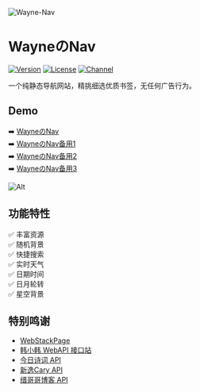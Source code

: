 ![Wayne-Nav](https://socialify.git.ci/Waynenet/Wayne-Nav/image?description=1&descriptionEditable=%E4%B8%80%E4%B8%AA%E7%BA%AF%E9%9D%99%E6%80%81%E5%AF%BC%E8%88%AA%E7%BD%91%E7%AB%99%EF%BC%8C%E7%B2%BE%E6%8C%91%E7%BB%86%E9%80%89%E4%BC%98%E8%B4%A8%E4%B9%A6%E7%AD%BE%EF%BC%8C%E6%97%A0%E4%BB%BB%E4%BD%95%E5%B9%BF%E5%91%8A%E8%A1%8C%E4%B8%BA%E3%80%82&font=Inter&forks=1&issues=1&language=1&owner=1&pattern=Circuit%20Board&pulls=1&stargazers=1&theme=Auto)

<p>
<strong><h1>WayneのNav</h1></strong>
</p>

[![Version](https://img.shields.io/github/v/release/Waynenet/Wayne-Nav?color=00aaff&logo=github)](https://github.com/Waynenet/Wayne-Nav/releases/latest)
[![License](https://img.shields.io/github/license/Waynenet/Wayne-Nav?color=orange)](LICENSE)
[![Channel](https://img.shields.io/badge/Telegram-Channel-blue?logo=telegram)](https://t.me/wayne_3301)

一个纯静态导航网站，精挑细选优质书签，无任何广告行为。

## Demo

➡️ [WayneのNav](https://wnav.pages.dev)          
➡️ [WayneのNav备用1](https://wayne-nav.vercel.app)           
➡️ [WayneのNav备用2](https://nav.way3301.ggff.net)           
➡️ [WayneのNav备用3](https://nav.ccys.dpdns.org)          

![Alt](https://repobeats.axiom.co/api/embed/c2e76567810bef1e9530a1d532a6e83385658d6e.svg "Repobeats analytics image")

## 功能特性

✅ 丰富资源     
✅ 随机背景   
✅ 快捷搜索      
✅ 实时天气          
✅ 日期时间           
✅ 日月轮转     
✅ 星空背景        

## 特别鸣谢

- [WebStackPage](https://github.com/WebStackPage/WebStackPage.github.io)
- [韩小韩 WebAPI 接口站](https://api.vvhan.com/)
- [今日诗词 API](https://www.jinrishici.com/)
- [新逸Cary API](https://api.xinac.net/)
- [缙哥哥博客 API](https://www.dujin.org/3618.html)